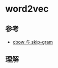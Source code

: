 # word2vec



## 参考

- [cbow 与 skip-gram](https://www.cnblogs.com/bincoding/p/9065110.html)





## 理解





















